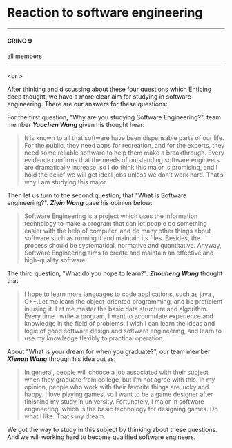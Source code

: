 Reaction to software engineering
===

***
#### CRINO 9

all members
***
<br \>

After thinking and discussing about these four questions which Enticing deep thought, we have a more clear aim for studying in software engineering. There are our answers for these questions:

For the first question, "Why are you studying Software Engineering?", team member ***Yaochen  Wang*** given his thought hear:

>It is known to all that software have been dispensable parts of our life. For the public, they need apps for recreation, and for the experts, they need some reliable software to help them make a breakthrough. Every evidence confirms that the needs of outstanding software engineers are dramatically increase, so I do think this major is promising, and I hold the belief we will get ideal jobs unless we don’t work hard. That’s why I am studying this major.

Then let us turn to the second question, that "What is Software engineering?". ***Ziyin Wang*** gave his opinion below:

>Software Engineering is a project which uses the information technology to make a program that can let people do something easier with the help of computer, and do many other things about software such as running it and maintain its files. Besides, the process should be systematical, normative and quantitative. Anyway, Software Engineering aims to create and maintain an effective and high-quality software.

The third question, "What do you hope to learn?". ***Zhouheng Wang*** thought that:

>I hope to learn more languages to code applications, such as java , C++.Let me learn the object-oriented programming, and be proficient in using it. Let me master the basic data structure and algorithm. Every time I write a program, I want to accumulate experience and knowledge in the field of problems. I wish I can learn the ideas and logic of good software design and software engineering, and learn to use my knowledge flexibly to practical operation.

About "What is your dream for when you graduate?", our team member ***Xienan Wang*** through his idea out as:

>In general, people will choose a job associated with their subject when they graduate from college, but I’m not agree with this. In my opinion, people who work with their favorite things are lucky and happy. I love playing games, so I want to be a game designer after finishing my study in university. Fortunately, I major in software engineering, which is the basic technology for designing games. Do what I like. That’s my dream.

We got the way to study in this subject by thinking about these questions. And we will working hard to become qualified software engineers.
